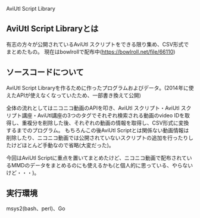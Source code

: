 AviUtl Script Library

## AviUtl Script Libraryとは
有志の方々が公開されているAviUtl スクリプトをできる限り集め、CSV形式でまとめたもの。
現在はbowlrollで配布中(https://bowlroll.net/file/66110)

## ソースコードについて
AviUtl Script Libraryを作るために作ったプログラムおよびデータ。(2014年に使えたAPIが使えなくなっていたため、一部書き換えて公開)

全体の流れとしてはニコニコ動画のAPIを叩き、AviUtl スクリプト・AviUtl スクリプト講座・AviUtl講座の3つのタグでそれぞれ検索される動画のvideo IDを取得し、重複分を削除した後、それぞれの動画の情報を取得し、CSV形式に変換するまでのプログラム。
もちろんこの後AviUtl Scriptとは関係ない動画情報は削除したり、ニコニコ動画では公開されていないスクリプトの追加を行ったりしたけどほとんど手動なので省略(大変だった)。

今回はAviUtl Scriptに重点を置いてまとめたけど、ニコニコ動画で配布されているMMDのデータをまとめるのにも使えるかも(と個人的に思っている、やらないけど・・・)。

## 実行環境
msys2(bash、perl)、Go 


